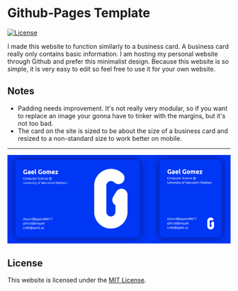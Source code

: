Github-Pages Template
=== 

[![License](https://img.shields.io/badge/license-MIT-green.svg)](LICENSE)

I made this website to function similarly to a business card. A business card really only contains basic information. I am hosting my personal website through Github and prefer this minimalist design. Because this website is so simple, it is very easy to edit so feel free to use it for your own website. 

## Notes
* Padding needs improvement. It's not really very modular, so if you want to replace an image your gonna have to tinker with the margins, but it's not too bad.
* The card on the site is sized to be about the size of a business card and resized to a non-standard size to work better on mobile.
* * *
<a href="https://gaels.me">
	<img src="./screenshot.png" alt="Screenshot" />
</a>

## License

This website is licensed under the [MIT License](https://github.com/avigael/github-pages/blob/master/LICENSE).
